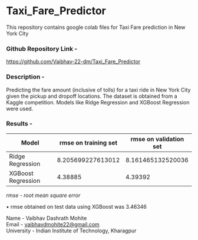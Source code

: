# Taxi_Fare_Predictor
This repository contains google colab files for Taxi Fare prediction in New York City

### Github Repository Link - 
https://github.com/Vaibhav-22-dm/Taxi_Fare_Predictor

### Description -
Predicting the fare amount (inclusive of tolls) for a taxi ride in New York City given the pickup and dropoff locations. The dataset is obtained from a Kaggle competition. 
Models like Ridge Regression and XGBoost Regression were used.

### Results -
| Model              | rmse on training set | rmse on validation set |
| ------------------ | -------------------- | ---------------------- |
| Ridge Regression  | 8.205699227613012    | 8.161465132520036      |
| XGBoost Regression | 4.38885              | 4.39392                |

_rmse - root mean square error_

• rmse obtained on test data using XGBoost was 3.46346

Name - Vaibhav Dashrath Mohite                                                                                                                                         
Email - vaibhavdmohite22@gmail.com                                                                                                                                     
University - Indian Institute of Technology, Kharagpur                                                                                                                 

